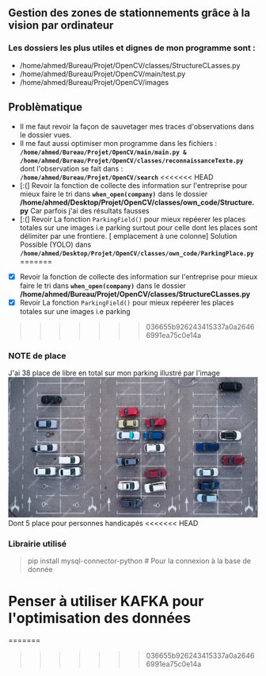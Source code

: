 ## Gestion des zones de stationnements grâce à la vision par ordinateur
### Les dossiers les plus utiles et dignes de mon programme sont :
* /home/ahmed/Bureau/Projet/OpenCV/classes/StructureCLasses.py
* /home/ahmed/Bureau/Projet/OpenCV/main/test.py
* /home/ahmed/Bureau/Projet/OpenCV/images

## Problèmatique
* Il me faut revoir la façon de sauvetager mes traces d'observations dans le dossier vues.
* Il me faut aussi optimiser mon programme dans les fichiers : **``/home/ahmed/Bureau/Projet/OpenCV/main/main.py & /home/ahmed/Bureau/Projet/OpenCV/classes/reconnaissanceTexte.py``** dont l'observation se fait dans : **``/home/ahmed/Bureau/Projet/OpenCV/search``**
<<<<<<< HEAD
* [:(] Revoir la fonction de collecte des information sur l'entreprise pour mieux faire le tri dans **``when_open(company)``** dans le dossier **/home/ahmed/Desktop/Projet/OpenCV/classes/own_code/Structure.py** Car parfois j'ai des résultats fausses
* [:(] Revoir La fonction ``ParkingField()`` pour mieux repéerer les places totales sur une images i.e parking surtout pour celle dont les places sont délimiter par une frontiere. [ emplacement à une colonne] Solution Possible (YOLO) dans **``/home/ahmed/Desktop/Projet/OpenCV/classes/own_code/ParkingPlace.py``**
=======
* [X] Revoir la fonction de collecte des information sur l'entreprise pour mieux faire le tri dans **``when_open(company)``** dans le dossier **/home/ahmed/Bureau/Projet/OpenCV/classes/StructureCLasses.py**
* [X] Revoir La fonction ``ParkingField()`` pour mieux repéerer les places totales sur une images i.e parking
>>>>>>> 036655b926243415337a0a26466991ea75c0e14a


### NOTE de place
J'ai 38 place de libre en total sur mon parking illustré par l'image
![alt text](images/park.jpg)
Dont 5 place pour personnes handicapés
<<<<<<< HEAD

### Librairie utilisé

> pip install mysql-connector-python # Pour la connexion à la base de donnée



# Penser à utiliser KAFKA pour l'optimisation des données
=======
>>>>>>> 036655b926243415337a0a26466991ea75c0e14a
